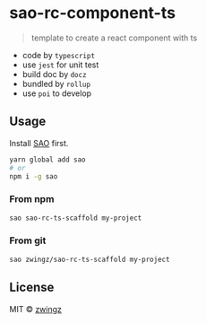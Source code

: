 # sao-rc-component-ts

> template to create a react component with ts

- code by `typescript`
- use `jest` for unit test
- build doc by `docz`
- bundled by `rollup`
- use `poi` to develop

## Usage

Install [SAO](https://github.com/saojs/sao) first.

```bash
yarn global add sao
# or
npm i -g sao
```

### From npm

```bash
sao sao-rc-ts-scaffold my-project
```

### From git

```bash
sao zwingz/sao-rc-ts-scaffold my-project
```

## License

MIT &copy; [zwingz](github.com/zwingz)
